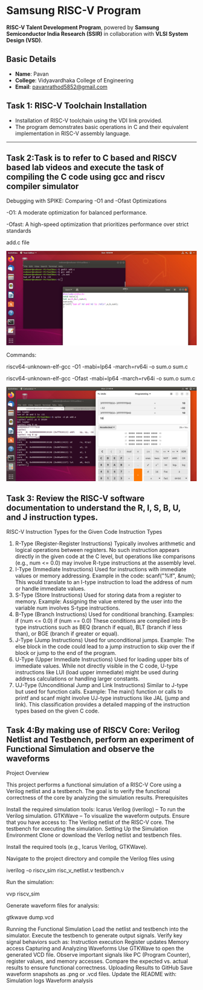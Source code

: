 # Samsung RISC-V Program  

**RISC-V Talent Development Program**, powered by **Samsung Semiconductor India Research (SSIR)** in collaboration with **VLSI System Design (VSD)**.  

## Basic Details  
- **Name**: Pavan  
- **College**: Vidyavardhaka College of Engineering  
- **Email**: pavanrathod5852@gmail.com  

## Task 1: RISC-V Toolchain Installation 
- Installation of RISC-V toolchain using the VDI link provided.
- The program demonstrates basic operations in C and their equivalent implementation in RISC-V assembly language.  

---
## Task 2:Task is to refer to C based and RISCV based lab videos and execute the task of compiling the C code using gcc and riscv compiler simulator

Debugging with SPIKE: Comparing -O1 and -Ofast Optimizations

-O1: A moderate optimization for balanced performance.

-Ofast: A high-speed optimization that prioritizes performance over strict standards


add.c file


![Description](https://github.com/pavanrathod1/samsung-riskcv/blob/main/images/402558033-8989da87-e34d-4330-af71-683b478b96421.jpg)




Commands:

riscv64-unknown-elf-gcc -O1 -mabi=lp64 -march=rv64i -o sum.o sum.c


riscv64-unknown-elf-gcc -Ofast -mabi=lp64 -march=rv64i -o sum.o sum.c





![Description](https://github.com/pavanrathod1/samsung-riskcv/blob/main/images/402639324-905f4204-0931-4323-8e43-253e8a263ad12.jpg)



## Task 3: Review the RISC-V software documentation to understand the R, I, S, B, U, and J instruction types.

RISC-V Instruction Types for the Given Code
Instruction Types
1. R-Type (Register-Register Instructions)
Typically involves arithmetic and logical operations between registers.
No such instruction appears directly in the given code at the C level, but operations like comparisons (e.g., num <= 0.0) may involve R-type instructions at the assembly level.
2. I-Type (Immediate Instructions)
Used for instructions with immediate values or memory addressing.
Example in the code: scanf("%lf", &num);
This would translate to an I-type instruction to load the address of num or handle immediate values.
3. S-Type (Store Instructions)
Used for storing data from a register to memory.
Example: Assigning the value entered by the user into the variable num involves S-type instructions.
4. B-Type (Branch Instructions)
Used for conditional branching.
Examples:
if (num <= 0.0)
if (num == 0.0)
These conditions are compiled into B-type instructions such as BEQ (branch if equal), BLT (branch if less than), or BGE (branch if greater or equal).
5. J-Type (Jump Instructions)
Used for unconditional jumps.
Example: The else block in the code could lead to a jump instruction to skip over the if block or jump to the end of the program.
6. U-Type (Upper Immediate Instructions)
Used for loading upper bits of immediate values.
While not directly visible in the C code, U-type instructions like LUI (load upper immediate) might be used during address calculations or handling larger constants.
7. UJ-Type (Unconditional Jump and Link Instructions)
Similar to J-type but used for function calls.
Example: The main() function or calls to printf and scanf might involve UJ-type instructions like JAL (jump and link).
This classification provides a detailed mapping of the instruction types based on the given C code.

## Task 4:By making use of RISCV Core: Verilog Netlist and Testbench, perform an experiment of Functional Simulation and observe the waveforms

Project Overview

This project performs a functional simulation of a RISC-V Core using a Verilog netlist and a testbench.
The goal is to verify the functional correctness of the core by analyzing the simulation results.
Prerequisites

Install the required simulation tools:
Icarus Verilog (iverilog) – To run the Verilog simulation.
GTKWave – To visualize the waveform outputs.
Ensure that you have access to:
The Verilog netlist of the RISC-V core.
The testbench for executing the simulation.
Setting Up the Simulation Environment
Clone or download the Verilog netlist and testbench files.

Install the required tools (e.g., Icarus Verilog, GTKWave).

Navigate to the project directory and compile the Verilog files using

iverilog -o riscv_sim risc_v_netlist.v testbench.v

Run the simulation:

vvp riscv_sim

Generate waveform files for analysis:

gtkwave dump.vcd

Running the Functional Simulation
Load the netlist and testbench into the simulator.
Execute the testbench to generate output signals.
Verify key signal behaviors such as:
Instruction execution
Register updates
Memory access
Capturing and Analyzing Waveforms
Use GTKWave to open the generated VCD file.
Observe important signals like PC (Program Counter), register values, and memory accesses.
Compare the expected vs. actual results to ensure functional correctness.
Uploading Results to GitHub
Save waveform snapshots as .png or .vcd files.
Update the README with:
Simulation logs
Waveform analysis
